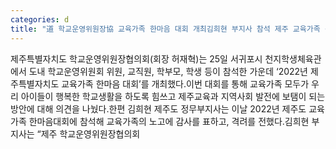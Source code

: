 ```yaml
---
categories: d
title: "道 학교운영위원장協 교육가족 한마음 대회 개최김희현 부지사 참석 제주 교육가족 격려"
---
```

제주특별자치도 학교운영위원장협의회(회장 허재혁)는 25일 서귀포시 천지학생체육관에서 도내 학교운영위원회 위원, 교직원, 학부모, 학생 등이 참석한 가운데 ‘2022년 제주특별자치도 교육가족 한마음 대회’를 개최했다.이번 대회를 통해 교육가족 모두가 우리 아이들이 행복한 학교생활을 하도록 힘쓰고 제주교육과 지역사회 발전에 보탬이 되는 방안에 대해 의견을 나눴다.한편 김희현 제주도 정무부지사는 이날 2022년 제주도 교육가족 한마음대회에 참석해 교육가족의 노고에 감사를 표하고, 격려를 전했다.김희현 부지사는 “제주 학교운영위원장협의회